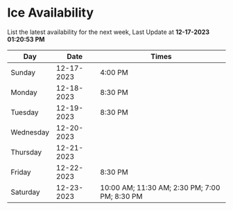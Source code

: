 # Ice Availability

List the latest availability for the next week, Last Update at **12-17-2023 01:20:53 PM**

| Day         | Date        | Times       |
| ----------- | ----------- | ----------- |
|Sunday|12-17-2023|4:00 PM|
|Monday|12-18-2023|8:30 PM|
|Tuesday|12-19-2023|8:30 PM|
|Wednesday|12-20-2023||
|Thursday|12-21-2023||
|Friday|12-22-2023|8:30 PM|
|Saturday|12-23-2023|10:00 AM; 11:30 AM; 2:30 PM; 7:00 PM; 8:30 PM|

